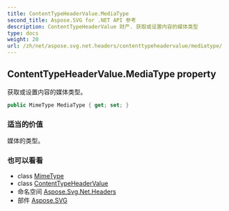 ```yaml
---
title: ContentTypeHeaderValue.MediaType
second_title: Aspose.SVG for .NET API 参考
description: ContentTypeHeaderValue 财产. 获取或设置内容的媒体类型
type: docs
weight: 20
url: /zh/net/aspose.svg.net.headers/contenttypeheadervalue/mediatype/
---
```

## ContentTypeHeaderValue.MediaType property

获取或设置内容的媒体类型。

```csharp
public MimeType MediaType { get; set; }
```

### 适当的价值

媒体的类型。

### 也可以看看

* class [MimeType](../../../aspose.svg/mimetype/)
* class [ContentTypeHeaderValue](../)
* 命名空间 [Aspose.Svg.Net.Headers](../../contenttypeheadervalue/)
* 部件 [Aspose.SVG](../../../)


